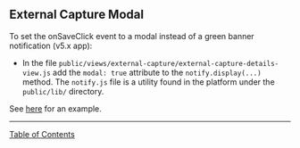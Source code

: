 ## External Capture Modal

To set the onSaveClick event to a modal instead of a green banner notification (v5.x app):
- In the file `public/views/external-capture/external-capture-details-view.js` add the `modal: true` attribute to the `notify.display(...)` method. The `notify.js` file is a utility found in the platform under the `public/lib/` directory.

See [here](https://github.com/i-Sight/config_centracare_v5/blob/e78d3fe2ac9d73d9dda163f70932c6dbad90dd8a/public/views/external-capture/external-capture-details-view.js?ts=2) for an example.


***
[Table of Contents](../README.md)